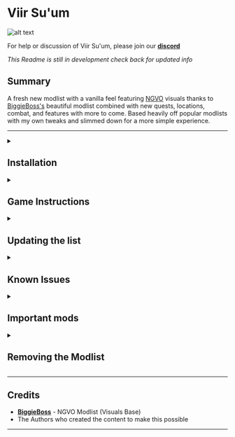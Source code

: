 # Viir Su'um
![alt text](https://raw.githubusercontent.com/OddlyMistaken/Viir-Su-um/main/ViirSu'um.png)

For help or discussion of Viir Su'um, please join our **[discord](https://discord.gg/T3XQky6g9c)**

_This Readme is still in development check back for updated info_

## Summary

A fresh new modlist with a vanilla feel featuring [NGVO](https://www.nexusmods.com/skyrimspecialedition/mods/119972) visuals thanks to [BiggieBoss's](https://www.youtube.com/@biggie_boss) beautiful modlist combined with new quests, locations, combat, and features with more to come. Based heavily off popular modlists with my own tweaks and slimmed down for a more simple experience. 

---

<details>
<summary><h2>Installation</h2></summary>

### Pre-Installation
For the Installation of Viir Su'um you must use the most recent version of Skyrim Anniversary Edition on steam and download all free Creation Club content **AND** the newest creation kit. 

**This is only a requirment for the first install not when updating.**

#### Microsoft Visual C++ Redistributable Package

 Please make sure you have the latest Visual C++ installed. 
 [Direct link](https://aka.ms/vs/16/release/vc_redist.x64.exe) 

#### Cleaning Skyrim

Please uninstall Skyrim/CK through Steam and delete the documents folder typically located at "Drive"\Documents\My Games\Skyrim Special Edition. Once this is finished you may reinstall Skyrim/CK.
**(This list uses a stock game folder and will download the correct versions of all files)**

#### Starting Skyrim

After Reinstalling Skyrim make sure to run the Game atleast once for the Graphics Check, hit play, and load the game to the main menu. Once at the main menu allow all the Creation Club content to download before closing and starting Wabbajack.

### Wabbajack

#### Preparations

Download the latest version of Wabbajack [here](https://github.com/wabbajack-tools/wabbajack/releases) and place the `Wabbajack.exe` file in a folder when unzipping at a root location such as **C:\Wabbajack** (This is the recommended installation method according to the wiki)

#### Download and Installation

The Process itself can take a while to speed this up you can put all files on an SSD (This is the reccomened and intended installation method for Dying Breath anyway.)

_STILL WRITING INSTRUCTIONS FOR HOW TO INSTALL WITH WABBAJACK_

**(These are from the [WIKI](https://wiki.wabbajack.org/user_documentation/Installing%20a%20Modlist.html))**

    Open Wabbajack and Navigate to the Gallery
    Decide on a List to install
    Click the download button
    Wait for the first download of the .wabbajack file to finish
    When it is done click the play button where previously you had the download button
    Open and read the specific readme of the list you are about to install
    Download any third-party or external files before attempting to install the list
    Select the paths for where the list should be installed
        Installation Location: The location where the files required to play will be installed to
            Can't be set to Wabbajack's Location
            Can't be set to Game Location
            Can't be the same as another list (lists can't be merged)
            Can't be in a Windows OS managed folder (Examples include Program Files, Downloads, and the Desktop)
    Download Location: The location where the downloaded archives are stored.
        Can share the same location as the downloads folders of other lists (avoids duplicate downloads)
        Don't merge download locations if you plan to create and share your own modlists, because Wabbajack can't really differentiate which archives are the ones it needs and which just have similar files.
    Wait till Wabbajack is done
    Go back to the readme (which will open automatically) and complete any final steps mentioned there


#### Problems with Wabbajack

If you recieve lots of errors while downloading please relogin to Nexus through wabbajack and restart the application before requesting support from anywhere.

#### Could not download...

If you have issues with files not downloading, manually download the files and drop them inside of the Download folder, then re-run Wabbajack. When Wabbajack detects the correct file it will resume installation. 

#### Files with known download issues

None Currently (_if you identify one please create a post in the discord support channel_)

</details>

<details>
<summary><h2>Game Instructions</h2></summary>

### Saving on disk space ***(Highly OPTIONAL)***

You may delete the downloads folder in the location you set during installion to save space. 
**The only downside is when updating in the future you will have to redownload every mod.** 

### How to start up Viir Su'um

Once the installation is complete open the output folder and launch **_ModOrganizer.exe_**. Check the top right corner and make sure "Viir Su'um" is listed in the dropdown and click **_RUN_**

_Always run Viir Su'um through Mod Organizer_

Next set up your MCM Settings. 

### IMPORTANT SETUP INSTRUCTIONS

Hit ESC to open the MENU and select the option **Mod Config**. There may be a short delay while the settings are caching. Scroll down to **MCM Recorder** and run the Viir Su'um Recording. If any errors show on the screen manually visit those in **Mod Config** (_Feel free to look through all included settings to make any tweaks_)

After the recording is finished hit **_Backspace_** to open Immersive Equipment Displays. In the top left select file>import/export. In the popup select the drop down for Viir Su'um and click **_import_**, hit **ESC** to close.

Next Press **F11** to open Viir Su'um's custom keybind map and get familiar with the custom keybinds for the various features

Once finished interact with the statue of mara to select your start and enjoy!

</details>

<details>
<summary><h2>Updating the list</h2></summary>

If the mod list receives an update, follow the same steps as installation but be sure to tick the _overwrite existing Modlist_. **This will delete any files that have been added**


</details>

<details>
<summary><h2>Known Issues</h2></summary>
    
Please submit any issues to the discord in the appropriate support channel. 

</details>

<details>
<summary><h2>Important mods</h2></summary>


### Gameplay
+ _Full list soon_
+ Immersion
  +  Requiem
  +  Survival Mode Improved
  +  Travel Mechanics FastTravel/Paragliding
  +  Immersive First/Third Person Animations
  +  Religion Mechanics
  +  Vampire/Werewolf Overhaul
+ New Combat Mechanics
  +  Archery Overhaul
  +  MCO
  +  Poise
  +  Dodge Mechanics
+ New Magic
 + Apocalypse
 + KittyTails Magic 

### Quests
+ _Full list soon_
+ Most Vanilla Quest Expansions
+ Olenveld
+ Darkend
+ Sirenroot
+ Siege At Icemoth
+ Gravewind
+ Legends of Aetherium

### New things
+ _Full list soon_
+ Two new races with new abilities and benefits
  + Succubus
  + Snow Elf
+ New Faction - Beseryk
  + Allows for Werebear Transformation  
+ Custom Armors's with race based DISTR


</details>

<details>
<summary><h2>Removing the Modlist</h2></summary>

To uninstall Viir Su'um simply delete the install folder.

</details>

---

## Credits

 + **[BiggieBoss](https://www.youtube.com/@biggie_boss)** - NGVO Modlist (Visuals Base)
 + The Authors who created the content to make this possible

---

